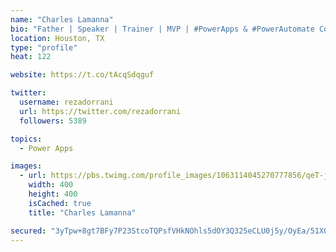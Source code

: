 ```yaml
---
name: "Charles Lamanna"
bio: "Father | Speaker | Trainer | MVP | #PowerApps & #PowerAutomate Community Super User | YouTuber Right-pointing triangle http://youtube.com/c/rezadorrani | Learn - Share - Clockwise rightwards and leftwards open circle arrows"
location: Houston, TX
type: "profile"
heat: 122

website: https://t.co/tAcqSdqguf

twitter:
  username: rezadorrani
  url: https://twitter.com/rezadorrani
  followers: 5389

topics:
  - Power Apps

images:
  - url: https://pbs.twimg.com/profile_images/1063114045270777856/qeT-jpWr_400x400.jpg
    width: 400
    height: 400
    isCached: true
    title: "Charles Lamanna"

secured: "3yTpw+8gt7BFy7P23StcoTQPsfVHkNOhls5dOY3Q325eCLU0j5y/OyEa/51XOdCUj8m7fAUEApoDq/oiF7s7aVseY8JsBhQypOWRJvf9/0REb3hKYfqBYV23S0R2RiGkXZN90wmnNjC7Ej7aAgF09mr5LyzMRA8IIG0VA+0VoPULYBNX2jODLyp07VcTHgg2TIk6UmafXjrm0nF6Sk90MtllqrwW0RGnJLDohEu8fqurZ5NovmB1weFw7ZO60/Fqx3WSV7PwvhPESxreHQPJw0RUH0nWfoAkEq9NE+Vj7Gjxk9ntFuI7CkFDo6KT+ru9kqqINVylGVGSWiHV2G/ecOsLKYZlKvsfgn0/XKMrPfyAxyKKT2HXm3gjVxpEEvCSluR2XHFzwq4tjoYEqLEGodgZH0so4vRwp7H2HD5X5fY=;/+6PD2lyVYDSVtzH4ucXiw=="
---
```



